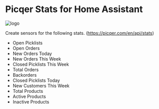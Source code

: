 # Picqer Stats for Home Assistant
![logo](https://github.com/Baanaaana/picqer_stats/blob/main/image/logo.png)

Create sensors for the following stats. (https://picqer.com/en/api/stats)

- Open Picklists
- Open Orders
- New Orders Today
- New Orders This Week
- Closed Picklists This Week
- Total Orders
- Backorders
- Closed Picklists Today
- New Customers This Week
- Total Products
- Active Products
- Inactive Products